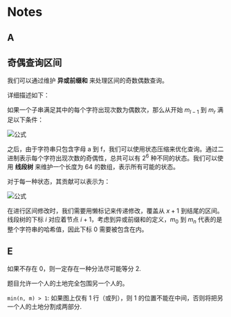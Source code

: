 # Notes

## A

## 奇偶查询区间

我们可以通过维护 **异或前缀和** 来处理区间的奇数偶数查询。

详细描述如下：

如果一个子串满足其中的每个字符出现次数为偶数次，那么从开始 $m_{l-1}$ 到 $m_r$ 满足以下条件：

![公式](https://latex.codecogs.com/svg.latex?m_r%20-%20m_{l-1}%20=%200)

之后，由于字符串只包含字母 a 到 f，我们可以使用状态压缩来优化查询。通过二进制表示每个字符出现次数的奇偶性，总共可以有 $2^6$ 种不同的状态。我们可以使用 **线段树** 来维护一个长度为 64 的数组，表示所有可能的状态。

对于每一种状态，其贡献可以表示为：

![公式](https://latex.codecogs.com/svg.latex?\frac{state_i%20*%20(state_i%20-%201)}{2})

在进行区间修改时，我们需要用懒标记来传递修改，覆盖从 $x + 1$ 到结尾的区间。线段树的下标 $i$ 对应着节点 $i + 1$，考虑到异或前缀和的定义，$m_0$ 到 $m_n$ 代表的是整个字符串的哈希值，因此下标 0 需要被包含在内。

## E

如果不存在 0，则一定存在一种分法尽可能等分 2.

题目允许一个人的土地完全包围另一个人的。

`min(n, m) > 1`: 如果图上仅有 1 行（或列），则 1 的位置不能在中间，否则将把另一个人的土地分割成两部分.
